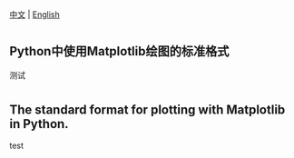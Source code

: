 <!--! 寻找的是标题。正文直接写标题后即可 -->
<div>
  <a href="#中文">中文</a> |
  <a href="#english">English</a>
</div>

<!-- Chinese VERSION -->

<h1 id="中文"> </h1>   <!--!  -->

## Python中使用Matplotlib绘图的标准格式

测试



<!-- English VERSION -->

<h1 id="english"> </h1>

## The standard format for plotting with Matplotlib in Python.

test
